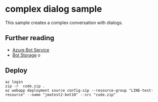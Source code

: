 # complex dialog sample

This sample creates a complex conversation with dialogs.


## Further reading

- [Azure Bot Service](https://docs.microsoft.com/azure/bot-service/bot-service-overview-introduction?view=azure-bot-service-4.0)
- [Bot Storage](https://docs.microsoft.com/azure/bot-service/dotnet/bot-builder-dotnet-state?view=azure-bot-service-3.0&viewFallbackFrom=azure-bot-service-4.0)
o
## Deploy
```
az login
zip -r  code.zip .
az webapp deployment source config-zip --resource-group "LINE-test-resource" --name "jmatest2-bot10" --src "code.zip"
```